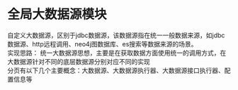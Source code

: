# 全局大数据源模块
自定义大数据源，区别于jdbc数据源，该数据源指在统一一般数据来源，如jdbc数据源、http远程调用、neo4j图数据库、es搜索等数据来源的场景。  
实现思路：
统一大数据源思想，主要是在获取数据方面使用统一的调用方式，在大数据源针对不同的底层数据源分别对应不同的实现  
分页有以下几个主要概念：大数据源、大数据源执行器、大数据源接口执行器、配置信息等

